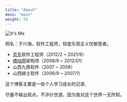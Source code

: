 ```yaml
---
title: "About"
menu: "main"
weight: 50
---
```


![It's Me](/images/me_400x400.jpg "It's Me")

网名：于川海，软件工程师，轻度乐观主义忧郁患者。

- [京东](https://www.jd.com)软件工程师（2012/2 ~ 2021/9）
- [嘀咕网](https://www.digu.com)架构师（2008/9 ~ 2012/01）
- 山西九鼎软件（2007 ~ 2008）
- 山西赫士软件（2006/9 ~ 2007/1）

这个博客主要是一些个人学习成长的记录,

尽量不输出观点，不评价世道，因为我对这个世界一无所知。


